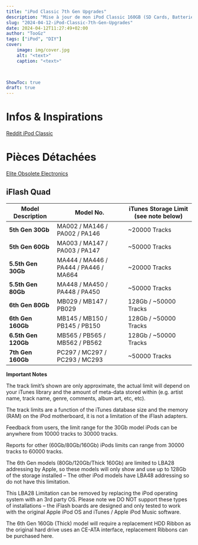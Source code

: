 ```yaml
---
title: "iPod Classic 7th Gen Upgrades"
description: "Mise à jour de mon iPod Classic 160GB (SD Cards, Batterie 3800 mAh)"
slug: "2024-04-12-iPod-Classic-7th-Gen-Upgrades"
date: 2024-04-12T11:27:49+02:00
author: "TooGz"
tags: ["iPod", "DIY"]
cover:
    image: img/cover.jpg
    alt: "<text>"
    caption: "<text>"
    


ShowToc: true
draft: true
---
```


# Infos & Inspirations

[Reddit iPod Classic](https://www.reddit.com/r/IpodClassic/)

# Pièces Détachées

[Elite Obsolete Electronics](https://eoe.works/)

## iFlash Quad

| Model Description   | Model No.                             | iTunes Storage Limit (see note below) |
|---------------------|---------------------------------------|---------------------------------------|
| **5th Gen 30Gb**    | MA002 / MA146 / PA002 / PA146         | ~20000 Tracks                         |
| **5th Gen 60Gb**    | MA003 / MA147 / PA003 / PA147         | ~50000 Tracks                         |
| **5.5th Gen 30Gb**  | MA444 / MA446 / PA444 / PA446 / MA664 | ~20000 Tracks                         |
| **5.5th Gen 80Gb**  | MA448 / MA450 / PA448 / PA450         | ~50000 Tracks                         |
| **6th Gen 80Gb**    | MB029 / MB147 / PB029                 | 128Gb / ~50000 Tracks                 |
| **6th Gen 160Gb**   | MB145 / MB150 / PB145 / PB150         | 128Gb / ~50000 Tracks                 |
| **6.5th Gen 120Gb** | MB565 / PB565 / MB562 / PB562         | 128Gb / ~50000 Tracks                 | 
| **7th Gen 160Gb**   | PC297 / MC297 / PC293 / MC293         | ~50000 Tracks                         |

**Important Notes**

The track limit’s shown are only approximate, the actual limit will depend on your iTunes library and the amount of meta-data stored within (e.g. artist name, track name, genre, comments, album art, etc, etc).

The track limits are a function of the iTunes database size and the memory (RAM) on the iPod motherboard, it is not a limitation of the iFlash adapters.

Feedback from users, the limit range for the 30Gb model iPods can be anywhere from 10000 tracks to 30000 tracks.

Reports for other (60Gb/80Gb/160Gb) iPods limits can range from 30000 tracks to 60000 tracks.

The 6th Gen models (80Gb/120Gb/Thick 160Gb) are limited to LBA28 addressing by Apple, so these models will only show and use up to 128Gb of the storage installed – The other iPod models have LBA48 addressing so do not have this limitation.

This LBA28 Limitation can be removed by replacing the iPod operating system with an 3rd party OS. Please note we DO NOT support these types of installations – the iFlash boards are designed and only tested to work with the original Apple iPod OS and iTunes / Apple iPod Music software.

The 6th Gen 160Gb (Thick) model will require a replacement HDD Ribbon as the original hard drive uses an CE-ATA interface, replacement Ribbons can be purchased here.
